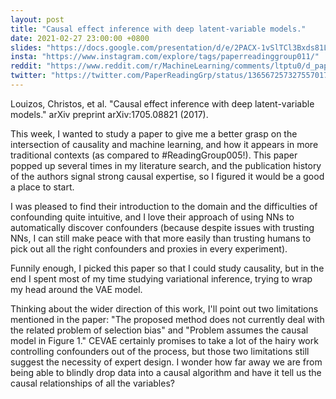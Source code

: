 ```yaml
---
layout: post
title: "Causal effect inference with deep latent-variable models."
date: 2021-02-27 23:00:00 +0800
slides: "https://docs.google.com/presentation/d/e/2PACX-1vSlTCl3Bxds81LoDTZYB3hW5lfyGqc3R7Kxlj3NLcoIhESCPSXJDSpuU8MtVoOPCfdv777HA_LzSNrc/"
insta: "https://www.instagram.com/explore/tags/paperreadinggroup011/"
reddit: "https://www.reddit.com/r/MachineLearning/comments/ltptu0/d_paper_reading_group_011_causal_effect_inference/"
twitter: "https://twitter.com/PaperReadingGrp/status/1365672573275570178"
---
```


Louizos, Christos, et al. "Causal effect inference with deep latent-variable models." arXiv preprint arXiv:1705.08821 (2017).

This week, I wanted to study a paper to give me a better grasp on the intersection of causality and machine learning, and how it appears in more traditional contexts (as compared to #ReadingGroup005!). This paper popped up several times in my literature search, and the publication history of the authors signal strong causal expertise, so I figured it would be a good a place to start.

I was pleased to find their introduction to the domain and the difficulties of confounding quite intuitive, and I love their approach of using NNs to automatically discover confounders (because despite issues with trusting NNs, I can still make peace with that more easily than trusting humans to pick out all the right confounders and proxies in every experiment). 

Funnily enough, I picked this paper so that I could study causality, but in the end I spent most of my time studying variational inference, trying to wrap my head around the VAE model.

Thinking about the wider direction of this work, I'll point out two limitations mentioned in the paper: "The proposed method does not currently deal with the related problem of selection bias" and "Problem assumes the causal model in Figure 1." CEVAE certainly promises to take a lot of the hairy work controlling confounders out of the process, but those two limitations still suggest the necessity of expert design. I wonder how far away we are from being able to blindly drop data into a causal algorithm and have it tell us the causal relationships of all the variables?